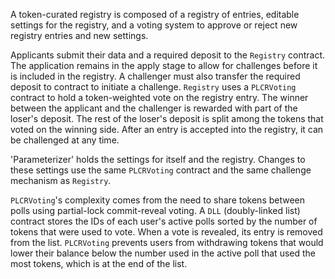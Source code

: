 A token-curated registry is composed of a registry of entries, editable settings for the registry, and a voting system to approve or reject new registry entries and new settings.

Applicants submit their data and a required deposit to the `Registry` contract. The application remains in the apply stage to allow for challenges before it is included in the registry. A challenger must also transfer the required deposit to contract to initiate a challenge. `Registry` uses a `PLCRVoting` contract to hold a token-weighted vote on the registry entry. The winner between the applicant and the challenger is rewarded with part of the loser's deposit. The rest of the loser's deposit is split among the tokens that voted on the winning side. After an entry is accepted into the registry, it can be challenged at any time.

'Parameterizer' holds the settings for itself and the registry. Changes to these settings use the same `PLCRVoting` contract and the same challenge mechanism as `Registry`.

`PLCRVoting`'s complexity comes from the need to share tokens between polls using partial-lock commit-reveal voting. A `DLL` (doubly-linked list) contract stores the IDs of each user's active polls sorted by the number of tokens that were used to vote. When a vote is revealed, its entry is removed from the list. `PLCRVoting` prevents users from withdrawing tokens that would lower their balance below the number used in the active poll that used the most tokens, which is at the end of the list.